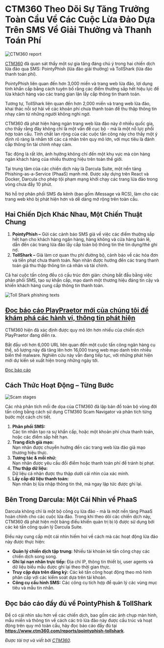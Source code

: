 # CTM360 Theo Dõi Sự Tăng Trưởng Toàn Cầu Về Các Cuộc Lừa Đảo Dựa Trên SMS Về Giải Thưởng và Thanh Toán Phí

![CTM360 report](https://www.bleepstatic.com/content/posts/2025/04/16/ctm360-header.jpg)

[CTM360](http://www.ctm360.com) đã quan sát thấy một sự gia tăng đáng chú ý trong hai chiến dịch lừa đảo qua SMS: PointyPhish (lừa đảo giải thưởng) và TollShark (lừa đảo thanh toán phí).

PointyPhish liên quan đến hơn 3,000 miền và trang web lừa đảo, lợi dụng tính khẩn cấp bằng cách tuyên bố rằng các điểm thưởng sắp hết hiệu lực để lừa khách hàng vào các trang gian lận lấy cắp thông tin thanh toán.

Tương tự, TollShark liên quan đến hơn 2,000 miền và trang web lừa đảo, khai thác nỗi sợ hãi về các khoản phí chưa thanh toán để thu thập thông tin nhạy cảm từ những người không nghi ngờ.  

CTM360 đã phát hiện hàng ngàn trang web lừa đảo này ở nhiều quốc gia, cho thấy rằng đây không chỉ là một vấn đề cục bộ - mà là một nỗ lực phối hợp toàn cầu. Tính chất lan rộng của các cuộc tấn công này cho thấy một ý định rõ ràng là nhắm tới các cá nhân trên quy mô lớn, với mục tiêu là đánh cắp thông tin tài chính nhạy cảm.

Tác động là rất lớn, ảnh hưởng không chỉ đến một khu vực mà còn hàng ngàn khách hàng của nhiều thương hiệu trên toàn thế giới.

Tại trung tâm của các chiến dịch này là Darcula Suite, một nền tảng Phishing-as-a-Service (PhaaS) mạnh mẽ. Được xây dựng trên React và Docker, Darcula cho phép tội phạm mạng khởi chạy các trang lừa đảo trong vòng chưa đầy 10 phút.

Nó hỗ trợ phân phối SMS đa kênh (bao gồm iMessage và RCS), làm cho các trang web khó bị phát hiện hơn và dễ dàng mở rộng trên toàn cầu.

## **Hai Chiến Dịch Khác Nhau, Một Chiến Thuật Chung**

1. **PointyPhish –** Gửi các cảnh báo SMS giả về việc các điểm thưởng sắp hết hạn cho khách hàng ngân hàng, hàng không và cửa hàng bán lẻ, dẫn đến các trang lừa đảo lấy cắp toàn bộ thông tin thẻ tín dụng/thẻ ghi nợ.
1. **TollShark –** Giả làm cơ quan thu phí đường bộ, cảnh báo về các hóa đơn và tiền phạt chưa thanh toán. Nạn nhân được hướng đến các trang thanh toán giả thu thập thông tin cá nhân và tài chính.

Cả hai cuộc tấn công đều có cấu trúc đơn giản: chúng bắt đầu bằng việc phân phối SMS, tạo sự khẩn cấp, mạo danh một thương hiệu đáng tin cậy và khiến khách hàng cung cấp thông tin thanh toán.

![Toll Shark phishing texts](https://www.bleepstatic.com/images/news/security/c/ctm360/ctm360-report/ctm360-phishing.jpg)

## [Đọc báo cáo PlayPraetor mới của chúng tôi để khám phá các hành vi, thông tin phát hiện](https://www.ctm360.com/reports/play-masquerading-party-report?utm%5Fsource=bleepingcomputer.com&utm%5Fmedium=sidebar&utm%5Fcampaign=ctm360%5Fbleepingcomputer)

CTM360 hiện đã xác định được quy mô lớn hơn nhiều của chiến dịch PlayPraetor đang diễn ra.

Bắt đầu với hơn 6,000 URL liên quan đến một cuộc tấn công ngân hàng cụ thể, số lượng này đã tăng lên hơn 16,000 trang web mạo danh trên nhiều biến thể malware. Nghiên cứu này vẫn đang tiếp tục, với những phát hiện mới dự kiến sẽ xuất hiện trong những ngày tới.

[Đọc báo cáo](https://www.ctm360.com/reports/play-masquerading-party-report?utm%5Fsource=bleepingcomputer.com&utm%5Fmedium=sidebar&utm%5Fcampaign=ctm360%5Fbleepingcomputer)

## Cách Thức Hoạt Động – Từng Bước

![Scam stages](https://www.bleepstatic.com/images/news/security/c/ctm360/ctm360-report/scam-stages.png)

Các nhà phân tích mối đe dọa của CTM360 đã lập bản đồ toàn bộ vòng đời tấn công bằng cách sử dụng CTM360 Scam Navigator và phân tích từng bước một cách chi tiết.

1. **Phân phối SMS:**  
 Các tin nhắn tạo ra sự khẩn cấp, hoặc một khoản phí chưa thanh toán, hoặc các điểm sắp hết hạn.
2. **Trang đích giả mạo:**  
 Nạn nhân được chuyển hướng đến các trang web lừa đảo giả mạo thương hiệu thực.
3. **Tương tác & mồi nhử:**  
 Nạn nhân được yêu cầu đổi điểm hoặc thanh toán phí để tránh bị phạt.
4. **Thu thập dữ liệu:**  
 Dữ liệu cá nhân được thu thập dưới cái nhìn của xác minh.
5. **Lấy cắp dữ liệu thanh toán:**  
 Nạn nhân bị lừa nhập thông tin thẻ, mà ngay lập tức được ghi lại.

## Bên Trong Darcula: Một Cái Nhìn về PhaaS

Darcula không chỉ là một bộ công cụ lừa đảo - mà là một nền tảng PhaaS hoàn chỉnh cho các cuộc lừa đảo. Trong khi theo dõi các chiến dịch này, CTM360 đã phát hiện một bảng điều khiển quản trị bị lộ được sử dụng bởi các kẻ tấn công quản lý Darcula Suite.

Điều này cung cấp một cái nhìn hiếm hoi về cách mà các hoạt động lừa đảo này được thực hiện:

* **Quản lý chiến dịch tập trung:** Nhiều tài khoản kẻ tấn công chạy các chiến dịch song song.
* **Ghi lại nạn nhân trực tiếp:** Địa chỉ IP, thông tin thiết bị, user agents và dữ liệu biểu mẫu được ghi lại theo thời gian thực.
* **Truy cập dựa trên đăng ký:** Các kẻ tấn công hoạt động theo mô hình phân cấp với các kiểm soát dựa trên tài khoản.
* **Công cụ cấu hình SMS:** Các công cụ tích hợp để quản lý các vùng mục tiêu và mẫu tin nhắn.

## Đọc báo cáo đầy đủ về PointyPhish & TollShark

Để có cái nhìn sâu hơn về các chiến dịch, bao gồm các ảnh chụp màn hình, mẫu miền và thông tin về cách các trò lừa đảo này được cấu trúc và hoạt động trên quy mô toàn cầu, hãy đọc báo cáo đầy đủ tại **<https://www.ctm360.com/reports/pointyphish-tollshark>**.

_Được tài trợ và viết bởi [CTM360](https://www.ctm360.com?utm%5Fsource=bleepingcomputer.com&utm%5Fmedium=article&utm%5Fcampaign=ctm360%5Fbleepingcomputer)._
